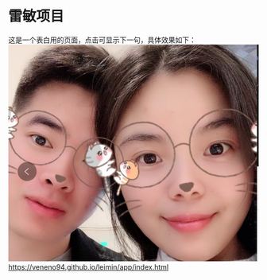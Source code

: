 # 雷敏项目

这是一个表白用的页面，点击可显示下一句，具体效果如下：
![leimin](https://github.com/veneno94/leimin/blob/master/app/images/min7.png)
https://veneno94.github.io/leimin/app/index.html
